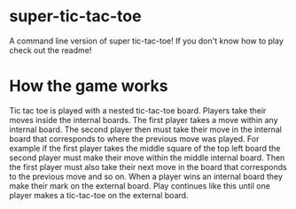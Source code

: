 # super-tic-tac-toe
A command line version of super tic-tac-toe! If you don't know how to play check out the readme!
# How the game works
Tic tac toe is played with a nested tic-tac-toe board. Players take their moves inside the internal boards. The first player takes a move within any internal board. The second player then must take their move in the internal board that corresponds to where the previous move was played. For example if the first player takes the middle square of the top left board the second player must make their move within the middle internal board. Then the first player must also take their next move in the board that corresponds to the previous move and so on. When a player wins an internal board they make their mark on the external board. Play continues like this until one player makes a tic-tac-toe on the external board.
